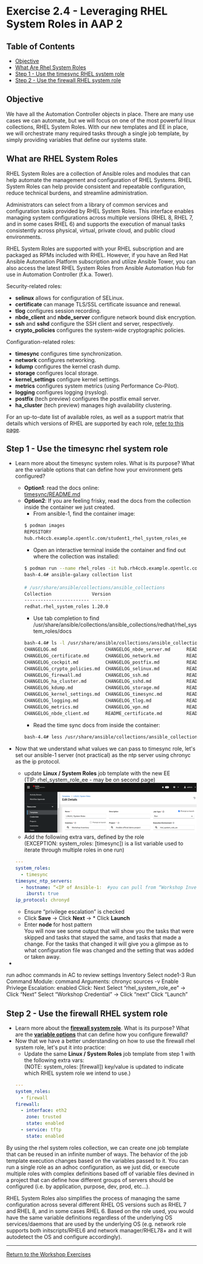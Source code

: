 # Exercise 2.4 - Leveraging RHEL System Roles in AAP 2

## Table of Contents

* [Objective](#objective)
* [What Are Rhel System Roles](#step-1---run-linux--setup-builder)
* [Step 1 - Use the timesync RHEL system role](#step-2---create-custom-ee-with-rhel-system-roles-collection)
* [Step 2 - Use the firewall RHEL system role](#step-2---create-custom-ee-with-rhel-system-roles-collection)

## Objective

We have all the Automation Controller objects in place.  There are many use cases we can automate, but we will focus on one of the most powerful linux collections, RHEL System Roles.  With our new templates and EE in place, we will orchestrate many required tasks through a single job template, by simply providing variables that define our systems state.

## What are RHEL System Roles
RHEL System Roles are a collection of Ansible roles and modules that can help automate the management and configuration of RHEL Systems. RHEL System Roles can help provide consistent and repeatable configuration, reduce technical burdens, and streamline administration.

Administrators can select from a library of common services and configuration tasks provided by RHEL System Roles. This interface enables managing system configurations across multiple versions (RHEL 8, RHEL 7, and in some cases RHEL 6) and supports the execution of manual tasks consistently across physical, virtual, private cloud, and public cloud environments.

RHEL System Roles are supported with your RHEL subscription and are packaged as RPMs included with RHEL. However, if you have an Red Hat Ansible Automation Platform subscription and utilize Ansible Tower, you can also access the latest  RHEL System Roles from Ansible Automation Hub for use in Automation Controller (f.k.a. Tower).

Security-related roles:

  - <strong>selinux</strong> allows for configuration of SELinux.
  - <strong>certificate</strong> can manage TLS/SSL certificate issuance and renewal.
  - <strong>tlog</strong> configures session recording.
  - <strong>nbde_client</strong> and <strong>nbde_server</strong> configure network bound disk encryption.
  - <strong>ssh</strong> and <strong>sshd</strong> configure the SSH client and server, respectively.
  - <strong>crypto_policies</strong> configures the system-wide cryptographic policies.

Configuration-related roles:

  - <strong>timesync</strong> configures time synchronization.
  - <strong>network</strong> configures networking.
  - <strong>kdump</strong> configures the kernel crash dump.
  - <strong>storage</strong> configures local storage.
  - <strong>kernel_settings</strong> configure kernel settings.
  - <strong>metrics</strong> configures system metrics (using Performance Co-Pilot).
  - <strong>logging</strong> configures logging (rsyslog).
  - <strong>postfix</strong> (tech preview) configures the postfix email server.
  - <strong>ha_cluster</strong> (tech preview) manages high availability clustering.

For an up-to-date list of available roles, as well as a support matrix that details which versions of RHEL are supported by each role, [refer to this page](https://access.redhat.com/articles/3050101). 

## Step 1 - Use the **timesync** rhel system role
* Learn more about the timesync system roles.  What is its purpose?  What are the variable options that can define how your environment gets configured?
    * **Option1**: read the docs online:<br>
    [timesync/README.md](https://external.ink?to=/github.com/linux-system-roles/timesync/blob/master/README.md)
    * **Option2**: If you are feeling frisky, read the docs from the collection inside the container we just created.
        * From ansible-1, find the container image:
        ```bash
        $ podman images
        REPOSITORY                                                               TAG         IMAGE ID      CREATED       SIZE
        hub.rh4ccb.example.opentlc.com/student1_rhel_system_roles_ee             latest      f7c20a3a3d16  10 hours ago  612 MB
        ```
        * Open an interactive terminal inside the container and find out where the collection was installed:
        ```bash
        $ podman run --name rhel_roles -it hub.rh4ccb.example.opentlc.com/student1_rhel_system_roles_ee /bin/bash
        bash-4.4# ansible-galaxy collection list
        
        # /usr/share/ansible/collections/ansible_collections
        Collection               Version
        ------------------------ -------
        redhat.rhel_system_roles 1.20.0 
        ```
        * Use tab completion to find /usr/share/ansible/collections/ansible_collections/redhat/rhel_system_roles/docs
        ```bash
        bash-4.4# ls -l /usr/share/ansible/collections/ansible_collections/redhat/rhel_system_roles/docs/ 
        CHANGELOG.md                  CHANGELOG_nbde_server.md      README_cockpit.md             README_postfix.md             nbde_client/
        CHANGELOG_certificate.md      CHANGELOG_network.md          README_crypto_policies.md     README_selinux.md             nbde_server/
        CHANGELOG_cockpit.md          CHANGELOG_postfix.md          README_firewall.md            README_ssh.md                 network/
        CHANGELOG_crypto_policies.md  CHANGELOG_selinux.md          README_ha_cluster.md          README_sshd.md                selinux/
        CHANGELOG_firewall.md         CHANGELOG_ssh.md              README_kdump.md               README_storage.md             ssh/
        CHANGELOG_ha_cluster.md       CHANGELOG_sshd.md             README_kernel_settings.md     README_timesync.md            sshd/
        CHANGELOG_kdump.md            CHANGELOG_storage.md          README_logging.md             README_tlog.md                timesync/
        CHANGELOG_kernel_settings.md  CHANGELOG_timesync.md         README_metrics.md             README_vpn.md                 vpn/
        CHANGELOG_logging.md          CHANGELOG_tlog.md             README_nbde_client.md         certificate/                  
        CHANGELOG_metrics.md          CHANGELOG_vpn.md              README_nbde_server.md         ha_cluster/                   
        CHANGELOG_nbde_client.md      README_certificate.md         README_network.md             metrics/
        ```
        * Read the time sync docs from inside the container:
        ```bash
        bash-4.4# less /usr/share/ansible/collections/ansible_collections/redhat/rhel_system_roles/docs/README_timesync.md
        ```

* Now that we understand what values we can pass to timesync role, let's set our ansible-1 server (not practical) as the ntp server using chronyc as the ip protocol.
   * update **Linux / System Roles** job template with the new EE<br>
   (TIP: rhel_system_role_ee - may be on second page)
   ![linux system role jt with ee](images/linux_system_role_jt_with_ee.png)
   * Add the following extra vars, defined by the role<br>
   (EXCEPTION: system_roles: \[timesync\]) is a list variable used to iterate through multiple roles in one run)
   ```yaml
   ---
   system_roles:
     - timesync
   timesync_ntp_servers:
     - hostname: “<IP of Ansible-1:  #you can pull from “Workshop Inventory -> hosts -> Ansible-1>”
       iburst: true
   ip_protocol: chronyd
  ```
  * Ensure “privilege escalation” is checked
  * Click **Save** -> Click **Next** -> * Click **Launch**
  * Enter **node** for host pattern<br>
  You will now see some output that will show you the tasks that were skipped and tasks that stayed the same, and tasks that made a change.  For the tasks that changed it will give you a glimpse as to what configuration file was changed and the setting that was added or taken away. 
* 
run adhoc commands in AC to review settings
Inventory
Select node1-3
Run Command
Module: command
Arguments: chronyc sources -v
Enable Privlege Escalation: enabled
Click: Next
Select “rhel_system_role_ee” -> Click “Next”
Select “Workshop Credential” -> Click “next”
Click “Launch”

## Step 2 - Use the **firewall** RHEL system role
* Learn more about the [**firewall system role**](https://external.ink?to=/github.com/linux-system-roles/firewall).  What is its purpose?  What are the [**variable options**](https://external.ink?to=/github.com/linux-system-roles/firewall#examples-of-options) that can define how you configure firewalld?
* Now that we have a better understanding on how to use the firewall rhel system role, let's put it into practice:
   * Update the same **Linux / System Roles** job template from step 1 with the following extra vars:<br>
   (NOTE: system_roles: \[firewall\]) key/value is updated to indicate which RHEL system role we intend to use.)
   ```yaml
   ---
   system_roles:
     - firewall
   firewall:
     - interface: eth2
       zone: trusted
       state: enabled
     - service: tftp
       state: enabled
  ```
By using the rhel system roles collection, we can create one job template that can be reused in an infinite number of ways.  The behavior of the job template execution changes based on the variables passed to it.  You can run a single role as an adhoc configuration, as we just did, or execute multiple roles with complex definitions based off of variable files devined in a project that can define how different groups of servers should be configured (i.e. by application, purpose, dev, prod, etc...).

RHEL System Roles also simplifies the process of managing the same configuration across several different RHEL OS versions such as RHEL 7 and RHEL 8, and in some cases RHEL 6.  Based on the role used, you would have the same variable definitions regardless of the underlying OS services/daemons that are used by the underlying OS (e.g. network role supports both initscripts/RHEL6 and network manager/RHEL78+ and it will autodetect the OS and configure accordingly).

----

[Return to the Workshop Exercises](../README.md)
